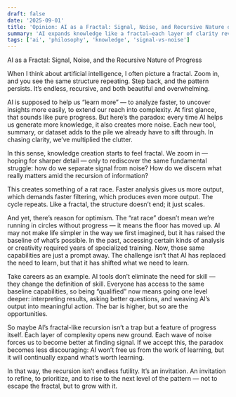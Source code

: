 ```yaml
---
draft: false
date: '2025-09-01'
title: 'Opinion: AI as a Fractal: Signal, Noise, and Recursive Nature of Progress'
summary: 'AI expands knowledge like a fractal—each layer of clarity reveals new noise, trapping us in a recursive race to find true signal.'
tags: ['ai', 'philosophy', 'knowledge', 'signal-vs-noise']
---
```


AI as a Fractal: Signal, Noise, and the Recursive Nature of Progress

When I think about artificial intelligence, I often picture a fractal. Zoom in, and you see the same structure repeating. Step back, and the pattern persists. It’s endless, recursive, and both beautiful and overwhelming.

AI is supposed to help us “learn more” — to analyze faster, to uncover insights more easily, to extend our reach into complexity. At first glance, that sounds like pure progress. But here’s the paradox: every time AI helps us generate more knowledge, it also creates more noise. Each new tool, summary, or dataset adds to the pile we already have to sift through. In chasing clarity, we’ve multiplied the clutter.

In this sense, knowledge creation starts to feel fractal. We zoom in — hoping for sharper detail — only to rediscover the same fundamental struggle: how do we separate signal from noise? How do we discern what really matters amid the recursion of information?

This creates something of a rat race. Faster analysis gives us more output, which demands faster filtering, which produces even more output. The cycle repeats. Like a fractal, the structure doesn’t end; it just scales.

And yet, there’s reason for optimism. The “rat race” doesn’t mean we’re running in circles without progress — it means the floor has moved up. AI may not make life simpler in the way we first imagined, but it has raised the baseline of what’s possible. In the past, accessing certain kinds of analysis or creativity required years of specialized training. Now, those same capabilities are just a prompt away. The challenge isn’t that AI has replaced the need to learn, but that it has shifted what we need to learn.

Take careers as an example. AI tools don’t eliminate the need for skill — they change the definition of skill. Everyone has access to the same baseline capabilities, so being “qualified” now means going one level deeper: interpreting results, asking better questions, and weaving AI’s output into meaningful action. The bar is higher, but so are the opportunities.

So maybe AI’s fractal-like recursion isn’t a trap but a feature of progress itself. Each layer of complexity opens new ground. Each wave of noise forces us to become better at finding signal. If we accept this, the paradox becomes less discouraging: AI won’t free us from the work of learning, but it will continually expand what’s worth learning.

In that way, the recursion isn’t endless futility. It’s an invitation. An invitation to refine, to prioritize, and to rise to the next level of the pattern — not to escape the fractal, but to grow with it.

